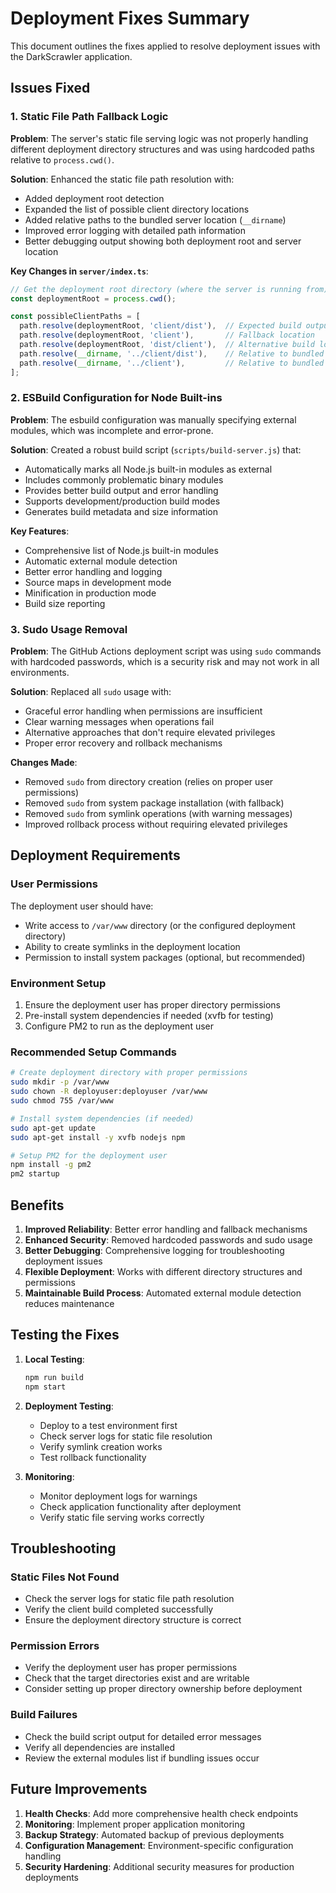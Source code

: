 # Deployment Fixes Summary

This document outlines the fixes applied to resolve deployment issues with the DarkScrawler application.

## Issues Fixed

### 1. Static File Path Fallback Logic

**Problem**: The server's static file serving logic was not properly handling different deployment directory structures and was using hardcoded paths relative to `process.cwd()`.

**Solution**: Enhanced the static file path resolution with:
- Added deployment root detection
- Expanded the list of possible client directory locations
- Added relative paths to the bundled server location (`__dirname`)
- Improved error logging with detailed path information
- Better debugging output showing both deployment root and server location

**Key Changes in `server/index.ts`**:
```typescript
// Get the deployment root directory (where the server is running from)
const deploymentRoot = process.cwd();

const possibleClientPaths = [
  path.resolve(deploymentRoot, 'client/dist'),  // Expected build output
  path.resolve(deploymentRoot, 'client'),       // Fallback location
  path.resolve(deploymentRoot, 'dist/client'),  // Alternative build location
  path.resolve(__dirname, '../client/dist'),    // Relative to bundled server
  path.resolve(__dirname, '../client'),         // Relative to bundled server fallback
];
```

### 2. ESBuild Configuration for Node Built-ins

**Problem**: The esbuild configuration was manually specifying external modules, which was incomplete and error-prone.

**Solution**: Created a robust build script (`scripts/build-server.js`) that:
- Automatically marks all Node.js built-in modules as external
- Includes commonly problematic binary modules
- Provides better build output and error handling
- Supports development/production build modes
- Generates build metadata and size information

**Key Features**:
- Comprehensive list of Node.js built-in modules
- Automatic external module detection
- Better error handling and logging
- Source maps in development mode
- Minification in production mode
- Build size reporting

### 3. Sudo Usage Removal

**Problem**: The GitHub Actions deployment script was using `sudo` commands with hardcoded passwords, which is a security risk and may not work in all environments.

**Solution**: Replaced all `sudo` usage with:
- Graceful error handling when permissions are insufficient
- Clear warning messages when operations fail
- Alternative approaches that don't require elevated privileges
- Proper error recovery and rollback mechanisms

**Changes Made**:
- Removed `sudo` from directory creation (relies on proper user permissions)
- Removed `sudo` from system package installation (with fallback)
- Removed `sudo` from symlink operations (with warning messages)
- Improved rollback process without requiring elevated privileges

## Deployment Requirements

### User Permissions
The deployment user should have:
- Write access to `/var/www` directory (or the configured deployment directory)
- Ability to create symlinks in the deployment location
- Permission to install system packages (optional, but recommended)

### Environment Setup
1. Ensure the deployment user has proper directory permissions
2. Pre-install system dependencies if needed (xvfb for testing)
3. Configure PM2 to run as the deployment user

### Recommended Setup Commands
```bash
# Create deployment directory with proper permissions
sudo mkdir -p /var/www
sudo chown -R deployuser:deployuser /var/www
sudo chmod 755 /var/www

# Install system dependencies (if needed)
sudo apt-get update
sudo apt-get install -y xvfb nodejs npm

# Setup PM2 for the deployment user
npm install -g pm2
pm2 startup
```

## Benefits

1. **Improved Reliability**: Better error handling and fallback mechanisms
2. **Enhanced Security**: Removed hardcoded passwords and sudo usage
3. **Better Debugging**: Comprehensive logging for troubleshooting deployment issues
4. **Flexible Deployment**: Works with different directory structures and permissions
5. **Maintainable Build Process**: Automated external module detection reduces maintenance

## Testing the Fixes

1. **Local Testing**:
   ```bash
   npm run build
   npm start
   ```

2. **Deployment Testing**:
   - Deploy to a test environment first
   - Check server logs for static file resolution
   - Verify symlink creation works
   - Test rollback functionality

3. **Monitoring**:
   - Monitor deployment logs for warnings
   - Check application functionality after deployment
   - Verify static file serving works correctly

## Troubleshooting

### Static Files Not Found
- Check the server logs for static file path resolution
- Verify the client build completed successfully
- Ensure the deployment directory structure is correct

### Permission Errors
- Verify the deployment user has proper permissions
- Check that the target directories exist and are writable
- Consider setting up proper directory ownership before deployment

### Build Failures
- Check the build script output for detailed error messages
- Verify all dependencies are installed
- Review the external modules list if bundling issues occur

## Future Improvements

1. **Health Checks**: Add more comprehensive health check endpoints
2. **Monitoring**: Implement proper application monitoring
3. **Backup Strategy**: Automated backup of previous deployments
4. **Configuration Management**: Environment-specific configuration handling
5. **Security Hardening**: Additional security measures for production deployments
